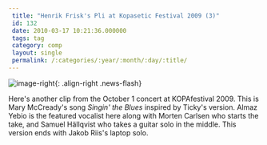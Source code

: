 ```yaml
---
 title: "Henrik Frisk's Pli at Kopasetic Festival 2009 (3)"
 id: 132
 date: 2010-03-17 10:21:36.000000
 tags: tag
 category: comp
 layout: single
 permalink: /:categories/:year/:month/:day/:title/
---
```

![image-right](/assets/images/){: .align-right .news-flash}

Here's another clip from the October 1 concert at KOPAfestival 2009. This is Mary McCready's song <em>Singin' the Blues</em> inspired by Ticky's version. Almaz Yebio is the featured vocalist here along with Morten Carlsen who starts the take, and Samuel H&auml;llqvist who takes a guitar solo in the middle. This version ends with Jakob Riis's laptop solo.




<object width="480" height="385"><param name="movie" value="http://www.youtube.com/v/6fBBv8etOX8&hl=en_US&fs=1&"></param><param name="allowFullScreen" value="true"></param><param name="allowscriptaccess" value="always"></param><embed src="http://www.youtube.com/v/6fBBv8etOX8&hl=en_US&fs=1&" type="application/x-shockwave-flash" allowscriptaccess="always" allowfullscreen="true" width="480" height="385"></embed></object>

